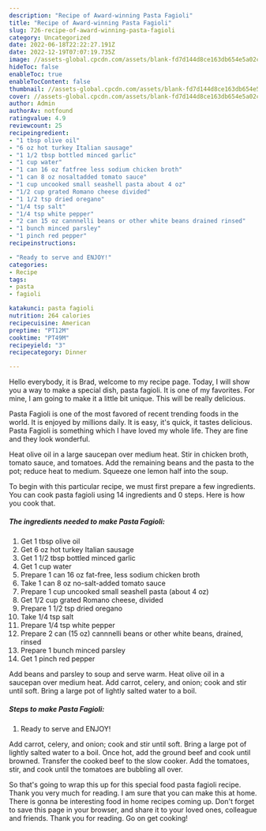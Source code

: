 ```yaml
---
description: "Recipe of Award-winning Pasta Fagioli"
title: "Recipe of Award-winning Pasta Fagioli"
slug: 726-recipe-of-award-winning-pasta-fagioli
category: Uncategorized
date: 2022-06-18T22:22:27.191Z
date: 2022-12-19T07:07:19.735Z
image: //assets-global.cpcdn.com/assets/blank-fd7d144d8ce163db654e5a02c40b08a2775adb7897d16e4062681dc7e1b2800f.png
hideToc: false
enableToc: true
enableTocContent: false
thumbnail: //assets-global.cpcdn.com/assets/blank-fd7d144d8ce163db654e5a02c40b08a2775adb7897d16e4062681dc7e1b2800f.png
cover: //assets-global.cpcdn.com/assets/blank-fd7d144d8ce163db654e5a02c40b08a2775adb7897d16e4062681dc7e1b2800f.png
author: Admin
authorAv: notfound
ratingvalue: 4.9
reviewcount: 25
recipeingredient:
- "1 tbsp olive oil"
- "6 oz hot turkey Italian sausage"
- "1 1/2 tbsp bottled minced garlic"
- "1 cup water"
- "1 can 16 oz fatfree less sodium chicken broth"
- "1 can 8 oz nosaltadded tomato sauce"
- "1 cup uncooked small seashell pasta about 4 oz"
- "1/2 cup grated Romano cheese divided"
- "1 1/2 tsp dried oregano"
- "1/4 tsp salt"
- "1/4 tsp white pepper"
- "2 can 15 oz cannnelli beans or other white beans drained rinsed"
- "1 bunch minced parsley"
- "1 pinch red pepper"
recipeinstructions:

- "Ready to serve and ENJOY!"
categories:
- Recipe
tags:
- pasta
- fagioli

katakunci: pasta fagioli 
nutrition: 264 calories
recipecuisine: American
preptime: "PT12M"
cooktime: "PT49M"
recipeyield: "3"
recipecategory: Dinner

---
```



Hello everybody, it is Brad, welcome to my recipe page. Today, I will show you a way to make a special dish, pasta fagioli. It is one of my favorites. For mine, I am going to make it a little bit unique. This will be really delicious.

Pasta Fagioli is one of the most favored of recent trending foods in the world. It is enjoyed by millions daily. It is easy, it's quick, it tastes delicious. Pasta Fagioli is something which I have loved my whole life. They are fine and they look wonderful.

Heat olive oil in a large saucepan over medium heat. Stir in chicken broth, tomato sauce, and tomatoes. Add the remaining beans and the pasta to the pot; reduce heat to medium. Squeeze one lemon half into the soup.


To begin with this particular recipe, we must first prepare a few ingredients. You can cook pasta fagioli using 14 ingredients and 0 steps. Here is how you cook that.

<!--inarticleads1-->

##### The ingredients needed to make Pasta Fagioli:

1. Get 1 tbsp olive oil
1. Get 6 oz hot turkey Italian sausage
1. Get 1 1/2 tbsp bottled minced garlic
1. Get 1 cup water
1. Prepare 1 can 16 oz fat-free, less sodium chicken broth
1. Take 1 can 8 oz no-salt-added tomato sauce
1. Prepare 1 cup uncooked small seashell pasta (about 4 oz)
1. Get 1/2 cup grated Romano cheese, divided
1. Prepare 1 1/2 tsp dried oregano
1. Take 1/4 tsp salt
1. Prepare 1/4 tsp white pepper
1. Prepare 2 can (15 oz) cannnelli beans or other white beans, drained, rinsed
1. Prepare 1 bunch minced parsley
1. Get 1 pinch red pepper


Add beans and parsley to soup and serve warm. Heat olive oil in a saucepan over medium heat. Add carrot, celery, and onion; cook and stir until soft. Bring a large pot of lightly salted water to a boil. 

<!--inarticleads2-->

##### Steps to make Pasta Fagioli:


1. Ready to serve and ENJOY!

Add carrot, celery, and onion; cook and stir until soft. Bring a large pot of lightly salted water to a boil. Once hot, add the ground beef and cook until browned. Transfer the cooked beef to the slow cooker. Add the tomatoes, stir, and cook until the tomatoes are bubbling all over. 

So that's going to wrap this up for this special food pasta fagioli recipe. Thank you very much for reading. I am sure that you can make this at home. There is gonna be interesting food in home recipes coming up. Don't forget to save this page in your browser, and share it to your loved ones, colleague and friends. Thank you for reading. Go on get cooking!
